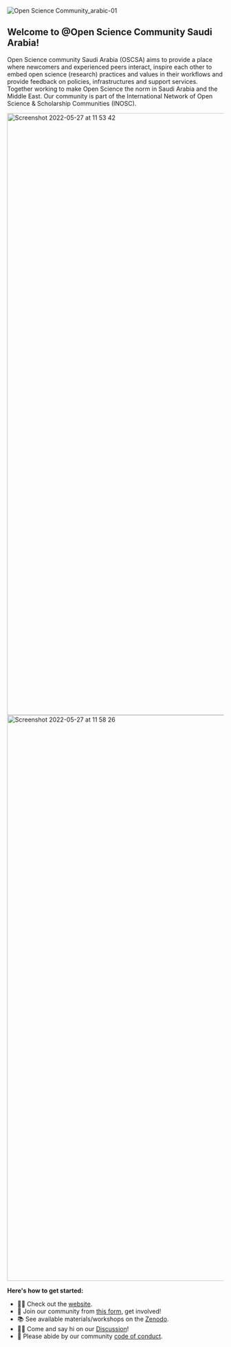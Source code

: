 ![Open Science Community_arabic-01](https://user-images.githubusercontent.com/53487593/170688980-b297e503-5b0d-4a2f-bd88-8d012984aad7.png)

## Welcome to @Open Science Community Saudi Arabia!

Open Science community Saudi Arabia (OSCSA) aims to provide a place where newcomers and experienced peers interact, inspire each other to embed open science (research) practices and values in their workflows and provide feedback on policies, infrastructures and support services. Together working to make Open Science the norm in Saudi Arabia and the Middle East. Our community is part of the International Network of Open Science & Scholarship Communities (INOSC).


<img width="1400px" alt="Screenshot 2022-05-27 at 11 53 42" src="https://user-images.githubusercontent.com/53487593/170686250-0290572c-44e7-4af3-935f-9c72bf916272.png">

<img width="1316" alt="Screenshot 2022-05-27 at 11 58 26" src="https://user-images.githubusercontent.com/53487593/170686908-513e5d5e-85ee-49b1-bca2-41524c155806.png">


**Here's how to get started:**

- 👩‍💻 Check out the [website](https://osc-ksa.com/).
- 🍿 Join our community from [this form](https://form.jotform.com/222925373492360), get involved!
- 📚 See available materials/workshops on the [Zenodo](https://zenodo.org/communities/1231231664/?page=1&size=20).
- 🙋‍♀️ Come and say hi on our [Discussion](https://github.com/orgs/Open-Science-Community-Saudi-Arabia/discussions)!
- 🤗 Please abide by our community [code of conduct](https://github.com/Open-Science-Community-Saudi-Arabia/Open-Science-Community-in-Saudi/blob/main/CODE_OF_CONDUCT.md).


